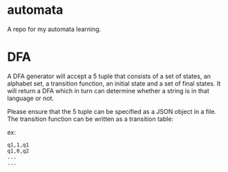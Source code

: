 # automata
A repo for my automata learning.

# DFA

A DFA generator will accept a 5 tuple that consists of a set of states, an alphabet set, a transition function, an initial state and a set of final states. It will return a DFA which in turn can determine whether a string is in that language or not.

Please ensure that the 5 tuple can be specified as a JSON object in a file. The transition function can be written as a transition table:

ex:
```
q1,1,q1
q1,0,q2
...
...
```

